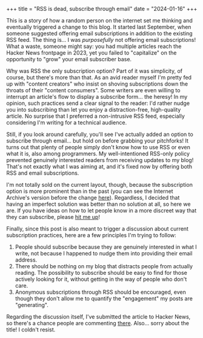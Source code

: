+++
title = "RSS is dead, subscribe through email"
date = "2024-01-16"
+++

This is a story of how a random person on the internet set me thinking and eventually triggered a change to this blog. It started last September, when someone suggested offering email subscriptions in addition to the existing RSS feed. The thing is... I was _purposefully_ not offering email subscriptions! What a waste, someone might say: you had multiple articles reach the Hacker News frontpage in 2023, yet you failed to "capitalize" on the opportunity to "grow" your email subscriber base.

Why was RSS the only subscription option? Part of it was simplicity, of course, but there's more than that. As an avid reader myself I'm pretty fed up with "content creators" who insist on shoving subscriptions down the throats of their "content consumers". Some writers are even willing to interrupt an article's flow to display a subscribe form... the heresy! In my opinion, such practices send a clear signal to the reader: I'd rather nudge you into subscribing than let you enjoy a distraction-free, high-quality article. No surprise that I preferred a non-intrusive RSS feed, especially considering I'm writing for a technical audience.

Still, if you look around carefully, you'll see I've actually added an option to subscribe through email... but hold on before grabbing your pitchforks! It turns out that plenty of people simply don't know how to use RSS or even what it is, also among programmers. My well-intentioned RSS-only policy prevented genuinely interested readers from receiving updates to my blog! That's not exactly what I was aiming at, and it's fixed now by offering both RSS and email subscriptions.

I'm not totally sold on the current layout, though, because the subscription option is more prominent than in the past (you can see the Internet Archive's version before the change [here](https://web.archive.org/web/20231224070726/https://ochagavia.nl/)). Regardless, I decided that having an imperfect solution was better than no solution at all, so here we are. If you have ideas on how to let people know in a more discreet way that they can subscribe, please [hit me up](&#109;&#97;&#105;&#108;&#116;&#111;&#58;&#97;&#100;&#111;&#108;&#102;&#111;&#64;&#111;&#99;&#104;&#97;&#103;&#97;&#118;&#105;&#97;&#46;&#110;&#108;)!

Finally, since this post is also meant to trigger a discussion about current subscription practices, here are a few principles I'm trying to follow:

1. People should subscribe because they are genuinely interested in what I write, not because I happened to nudge them into providing their email address.
2. There should be nothing on my blog that distracts people from actually reading. The possibility to subscribe should be easy to find for those actively looking for it, without getting in the way of people who don't care.
3. Anonymous subscriptions through RSS should be encouraged, even though they don't allow me to quantify the "engagement" my posts are "generating".

Regarding the discussion itself, I've submitted the article to Hacker News, so there's a chance people are commenting [there](TODO). Also... sorry about the title! I coldn't resist.
